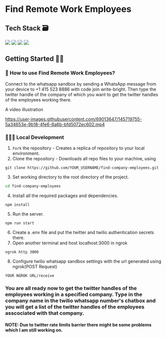 # Find Remote Work Employees
## Tech Stack 🗃

<img src="https://img.shields.io/badge/-ExpressJS-grey?style=flat&logo=express&logoColor=white"> <img src="https://img.shields.io/badge/-NodeJS%20-%2320232a?style=flat&logo=node.js"> <img src="https://img.shields.io/badge/WhatsApp-25D366?style=flat&logo=whatsapp&logoColor=white"> <img src="https://img.shields.io/badge/Twitter-1DA1F2?style=flat&logo=twitter&logoColor=white">
 
##  Getting Started 👨‍💻

### 👀 How to use Find Remote Work Employees?
Connect to the whatsapp sandbox by sending a WhatsApp message from your device to +1 415 523 8886 with code join write-bright. Then type the twitter handle of the company of which you want to get the twitter handles of the employees working there.

A video illustration

https://user-images.githubusercontent.com/69013647/145719755-5a34653e-9b18-4fe6-8a6b-bfd5072ec602.mp4

### 🧑🏻‍💻 Local Development

1. `Fork` the repository  - Creates a replica of repository to your local environment.
2. Clone the repository - Downloads all repo files to your machine, using
  ```git
  git clone https://github.com/YOUR_USERNAME/find-company-employees.git
  ``` 
3. Set working directory to the root directory of the project.
  ```sh
  cd find-company-employees
  ```
4. Install all the required packages and dependencies.
  ```node
  npm install
  ```
5. Run the server.
  ```node
  npm run start
  ```
6. Create a .env file and put the twitter and twilio authentication secrets there.
7. Open another terminal and host localhost:3000 in ngrok
  ```ngrok
  ngrok http 3000
  ```
8. Configure twilio whatsapp sandbox settings with the url generated using ngrok(POST Request)
  ```
  YOUR NGROK URL/receive
  ```
###  You are all ready now to get the twitter handles of the employees working in a specified company. Type in the company name in the twilio whatsapp number's chatbox and you will get a list of the twitter handles of the employees asscociated with that company. 

#### NOTE: Due to twitter rate limits barrier there might be some problems which I am still working on.